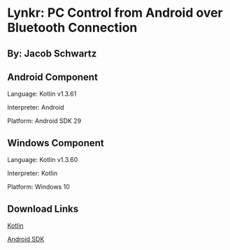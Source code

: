 # Lynkr: PC Control from Android over Bluetooth Connection

## By: Jacob Schwartz

## Android Component

Language: Kotlin v1.3.61

Interpreter: Android

Platform: Android SDK 29

## Windows Component

Language: Kotlin v1.3.60

Interpreter: Kotlin

Platform: Windows 10

## Download Links

[Kotlin](https://kotlinlang.org/docs/tutorials/command-line.html)

[Android SDK](https://developer.android.com/studio#downloads)
